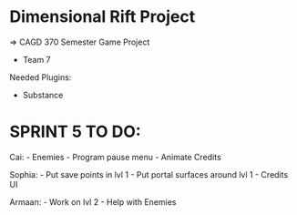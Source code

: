 # Dimensional Rift Project

=> CAGD 370 Semester Game Project
- Team 7

Needed Plugins:
- Substance


SPRINT 5 TO DO:
=====================
Cai:
	- Enemies
	- Program pause menu
	- Animate Credits

Sophia:
	- Put save points in lvl 1
	- Put portal surfaces around lvl 1
	- Credits UI

Armaan:
	- Work on lvl 2
	- Help with Enemies